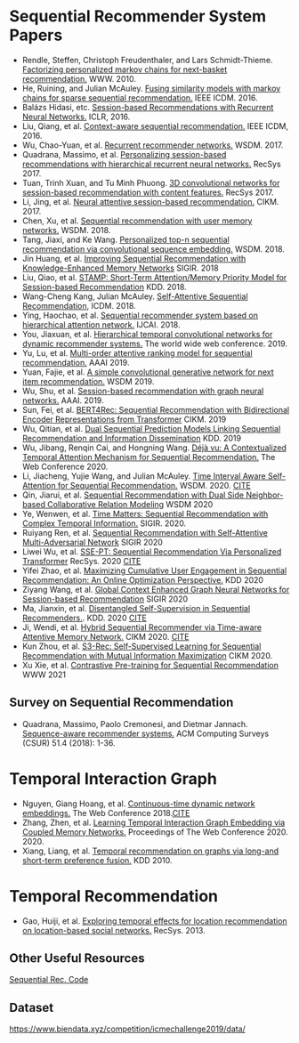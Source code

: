 # Sequential Recommender System Papers
- Rendle, Steffen, Christoph Freudenthaler, and Lars Schmidt-Thieme. [Factorizing personalized markov chains for next-basket recommendation.](http://citeseerx.ist.psu.edu/viewdoc/download?doi=10.1.1.461.6854&rep=rep1&type=pdf) WWW. 2010.
- He, Ruining, and Julian McAuley. [Fusing similarity models with markov chains for sparse sequential recommendation.](https://cseweb.ucsd.edu/~jmcauley/pdfs/icdm16a.pdf) IEEE ICDM. 2016.
- Balázs Hidasi, etc. [Session-based Recommendations with Recurrent Neural Networks.](https://arxiv.org/abs/1511.06939) ICLR, 2016.
- Liu, Qiang, et al. [Context-aware sequential recommendation.](https://arxiv.org/abs/1609.05787) IEEE ICDM, 2016.
- Wu, Chao-Yuan, et al. [Recurrent recommender networks.](https://dl.acm.org/doi/pdf/10.1145/3018661.3018689) WSDM. 2017.
- Quadrana, Massimo, et al. [Personalizing session-based recommendations with hierarchical recurrent neural networks.](https://arxiv.org/pdf/1706.04148.pdf) RecSys 2017.
- Tuan, Trinh Xuan, and Tu Minh Phuong. [3D convolutional networks for session-based recommendation with content features.](https://dl.acm.org/doi/pdf/10.1145/3109859.3109900?casa_token=oaw4-qd-PmAAAAAA:PM2QlalXJgAlmQ1M8oLoH6IlrXVaGRxx-9mmSZ4__Mi-r670-gW3dmNyyHoO4-2-9jcSRLVgadI) RecSys 2017.
- Li, Jing, et al. [Neural attentive session-based recommendation.](https://dl.acm.org/doi/pdf/10.1145/3132847.3132926?casa_token=p-UU3TxH3W0AAAAA:n8g1DKgwpJUOg5HhUhVNjzcT1hyftFAN7IThuOTYuAUIFJGUIdfsPADjulXugIIvjGD5BN0qvt8y) CIKM. 2017.
- Chen, Xu, et al. [Sequential recommendation with user memory networks.](https://dl.acm.org/doi/pdf/10.1145/3159652.3159668?casa_token=dwnjPirHUakAAAAA:15TKXBAZWzF7cXgAg0qWn8afEwjKVjMZUfQoYxb6KFWMqqYE-Jk1gc6EgWVM4cLJXqVD6Dcey6s) WSDM. 2018.
- Tang, Jiaxi, and Ke Wang. [Personalized top-n sequential recommendation via convolutional sequence embedding.](https://arxiv.org/pdf/1809.07426.pdf) WSDM. 2018.
- Jin Huang, et al. [Improving Sequential Recommendation with Knowledge-Enhanced Memory Networks](https://dl.acm.org/doi/pdf/10.1145/3209978.3210017?casa_token=g6_ao5I-4dYAAAAA:Mf3O94xM-1vafa7Wg_N8725GTJksIxMVWIMV7wLTqRuWN-ZZZQ9MxNCIiR0ZX6PbDfhzVl_DH2g) SIGIR. 2018
- Liu, Qiao, et al. [STAMP: Short-Term Attention/Memory Priority Model for Session-based Recommendation](https://github.com/uestcnlp/STAMP) KDD. 2018.
- Wang-Cheng Kang, Julian McAuley. [Self-Attentive Sequential Recommendation](https://cseweb.ucsd.edu/~jmcauley/pdfs/icdm18.pdf), ICDM. 2018.
- Ying, Haochao, et al. [Sequential recommender system based on hierarchical attention network.](https://www.ijcai.org/Proceedings/2018/0546.pdf) IJCAI. 2018.
- You, Jiaxuan, et al. [Hierarchical temporal convolutional networks for dynamic recommender systems.](https://arxiv.org/pdf/1904.04381.pdf) The world wide web conference. 2019.
- Yu, Lu, et al. [Multi-order attentive ranking model for sequential recommendation.](https://www.aaai.org/ojs/index.php/AAAI/article/view/4516/4394) AAAI 2019.
- Yuan, Fajie, et al. [A simple convolutional generative network for next item recommendation.](https://dl.acm.org/doi/pdf/10.1145/3289600.3290975?casa_token=J1syrbahjloAAAAA:VbCRffYiUm4wqFaZjuxkTB0PiCMswTUAVHb_yy3Yw262gG_r_if1wD1f6gJ-PoGKulKriSDqLDM) WSDM 2019.
- Wu, Shu, et al. [Session-based recommendation with graph neural networks.](https://www.aaai.org/ojs/index.php/AAAI/article/view/3804/3682) AAAI. 2019.
- Sun, Fei, et al. [BERT4Rec: Sequential Recommendation with Bidirectional Encoder Representations from Transformer](https://arxiv.org/abs/1904.06690) CIKM. 2019
- Wu, Qitian, et al. [Dual Sequential Prediction Models Linking Sequential Recommendation and Information Dissemination](https://dl.acm.org/doi/pdf/10.1145/3292500.3330959) KDD. 2019
- Wu, Jibang, Renqin Cai, and Hongning Wang. [Déjà vu: A Contextualized Temporal Attention Mechanism for Sequential Recommendation.](https://arxiv.org/pdf/2002.00741.pdf) The Web Conference 2020.
- Li, Jiacheng, Yujie Wang, and Julian McAuley. [Time Interval Aware Self-Attention for Sequential Recommendation.](https://cseweb.ucsd.edu/~jmcauley/pdfs/wsdm20b.pdf) WSDM. 2020. [CITE](./bib_files/Time_Interval.bib)
- Qin, Jiarui, et al. [Sequential Recommendation with Dual Side Neighbor-based Collaborative Relation Modeling](https://arxiv.org/pdf/1911.03883.pdf) WSDM 2020
- Ye, Wenwen, et al. [Time Matters: Sequential Recommendation with Complex Temporal Information.](https://dl.acm.org/doi/pdf/10.1145/3397271.3401154?casa_token=B-A6CsmuPiwAAAAA:cUV0AptqcwC5lA5wrVSUmHsGV978bBsDS4v_ZgbFrEy-0g6yNDhoYava4G7QA-zR38hOT07Ruuut) SIGIR. 2020.
- Ruiyang Ren, et al. [Sequential Recommendation with Self-Attentive Multi-Adversarial Network](https://dl.acm.org/doi/pdf/10.1145/3397271.3401111) SIGIR 2020
- Liwei Wu, et al. [SSE-PT: Sequential Recommendation Via Personalized Transformer](https://dl.acm.org/doi/pdf/10.1145/3383313.3412258) RecSys. 2020 [CITE](./bib_files/SSE-PT.bib)
- Yifei Zhao, et al. [Maximizing Cumulative User Engagement in Sequential Recommendation: An Online Optimization Perspective.](https://dl.acm.org/doi/pdf/10.1145/3394486.3403329) KDD 2020
- Ziyang Wang, et al. [Global Context Enhanced Graph Neural Networks for Session-based Recommendation](https://dl.acm.org/doi/pdf/10.1145/3397271.3401142?casa_token=ApAXWFNIP9YAAAAA:aeHrK0slKcgdm4unhnGntFNsHNEX6Atgd2hRr8tOdJ590zbhivJnFFv5mc9h6TdJnxkIJNM0bws) SIGIR 2020
- Ma, Jianxin, et al. [Disentangled Self-Supervision in Sequential Recommenders.](http://pengcui.thumedialab.com/papers/DisentangledSequentialRecommendation.pdf). KDD. 2020 [CITE](./bib_files/disentangle.bib)
- Ji, Wendi, et al. [Hybrid Sequential Recommender via Time-aware Attentive Memory Network.](https://arxiv.org/pdf/2005.08598.pdf) CIKM 2020. [CITE](./bib_files/MTAM.bib)
- Kun Zhou, et al. [S3-Rec: Self-Supervised Learning for Sequential Recommendation with Mutual Information Maximization](https://arxiv.org/pdf/2008.07873.pdf) CIKM 2020.
- Xu Xie, et al. [Contrastive Pre-training for Sequential Recommendation](https://arxiv.org/pdf/2010.14395.pdf) WWW 2021

## Survey on Sequential Recommendation
- Quadrana, Massimo, Paolo Cremonesi, and Dietmar Jannach. [Sequence-aware recommender systems.](https://arxiv.org/pdf/1802.08452.pdf) ACM Computing Surveys (CSUR) 51.4 (2018): 1-36.

# Temporal Interaction Graph
- Nguyen, Giang Hoang, et al. [Continuous-time dynamic network embeddings.](http://ryanrossi.com/pubs/nguyen-et-al-WWW18-BigNet.pdf) The Web Conference 2018.[CITE](./bib_files/CTDNE.bib)
- Zhang, Zhen, et al. [Learning Temporal Interaction Graph Embedding via Coupled Memory Networks.](https://dl.acm.org/doi/pdf/10.1145/3366423.3380076?casa_token=jQDfuykEgz8AAAAA:IoUaw2pIm_WW7RxZPo7O1KdUtWy2StHjSGpgSQ0nCF32Lwr3_M2By9_zbJkKrKBu-NDsIB-T1sc) Proceedings of The Web Conference 2020. 2020.
- Xiang, Liang, et al. [Temporal recommendation on graphs via long-and short-term preference fusion.](https://dl.acm.org/doi/pdf/10.1145/1835804.1835896?casa_token=sXnMSlVllp0AAAAA:Op3oiJ4aw7Fyh-kwetwb0hPwjiKTNXBOQWvbbFGmvPqYgf6p0CbywFibcJITWN6qlO9nJ4du1Cw) KDD 2010.

# Temporal Recommendation
- Gao, Huiji, et al. [Exploring temporal effects for location recommendation on location-based social networks.](https://dl.acm.org/doi/pdf/10.1145/2507157.2507182?casa_token=HqN0SmOY0IAAAAAA:mKnXv5PWKdnNbWDiAkOsM7R0pQc6oq1ZIA5pUfxRwKrb1x1_i6zUyZ0EBNu0-Sezxqm98jFq79Y) RecSys. 2013.

## Other Useful Resources
[Sequential Rec. Code](https://github.com/DeepGraphLearning/RecommenderSystems/tree/master/sequentialRec)

## Dataset
https://www.biendata.xyz/competition/icmechallenge2019/data/
